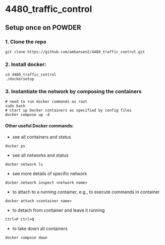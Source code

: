 # 4480_traffic_control

## Setup once on POWDER

### 1. Clone the repo
```
git clone https://github.com/amhansen2/4480_traffic_control.git
```

### 2. Install docker:
```
cd 4480_traffic_control
./dockersetup
```

### 3. Instantiate the network by composing the containers
```
# need to run docker commands as root
sudo bash
# start up Docker containers as specified by config files
docker compose up -d
```

#### Other useful Docker commands:
- see all containers and status
```
docker ps
```
- see all networks and status
```
docker network ls
```
- see more details of specific network
```
docker network inspect <network name>
```
- to attach to a running container, e.g., to execute commands in container
```
docker attach <container name>
```
- to detach from container and leave it running
```
Ctrl+P Ctrl+Q
```
- to take down all containers
```
docker compose down
```
